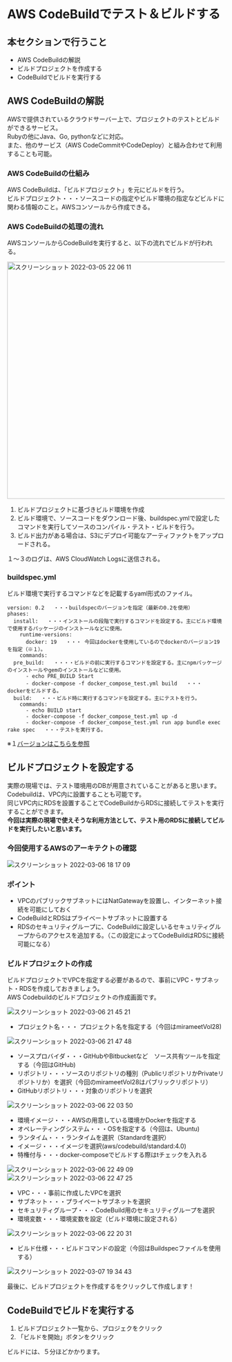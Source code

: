 # AWS CodeBuildでテスト＆ビルドする

## 本セクションで行うこと
- AWS CodeBuildの解説
- ビルドプロジェクトを作成する
- CodeBuildでビルドを実行する

## AWS CodeBuildの解説
 AWSで提供されているクラウドサーバー上で、プロジェクトのテストとビルドができるサービス。  
 Rubyの他にJava、Go, pythonなどに対応。  
 また、他のサービス（AWS CodeCommitやCodeDeploy）と組み合わせて利用することも可能。
 
 ### AWS CodeBuildの仕組み

 AWS CodeBuildは、「ビルドプロジェクト」を元にビルドを行う。  
 ビルドプロジェクト・・・ソースコードの指定やビルド環境の指定などビルドに関わる情報のこと。AWSコンソールから作成できる。
 
 ### AWS CodeBuildの処理の流れ
 AWSコンソールからCodeBuildを実行すると、以下の流れでビルドが行われる。
   
<img width="548" alt="スクリーンショット 2022-03-05 22 06 11" src="https://user-images.githubusercontent.com/52161269/156884332-383af062-3ca2-4af9-b96f-d16baf62bfb7.png">

 1. ビルドプロジェクトに基づきビルド環境を作成
 2. ビルド環境で、ソースコードをダウンロード後、buildspec.ymlで設定したコマンドを実行してソースのコンパイル・テスト・ビルドを行う。
 3. ビルド出力がある場合は、S3にデプロイ可能なアーティファクトをアップロードされる。
 
 １〜３のログは、AWS CloudWatch Logsに送信される。
 
### buildspec.yml
  ビルド環境で実行するコマンドなどを記載するyaml形式のファイル。  

  ```
  version: 0.2   ・・・buildspecのバージョンを指定（最新の0.2を使用）
  phases:
    install:   ・・・インストールの段階で実行するコマンドを設定する。主にビルド環境で使用するパッケージのインストールなどに使用。
      runtime-versions:
        docker: 19   ・・・ 今回はdockerを使用しているのでdockerのバージョン19を指定（※１）。
      commands: 
    pre_build:   ・・・・ビルドの前に実行するコマンドを設定する。主にnpmパッケージのインストールやgemのインストールなどに使用。
        - echo PRE_BUILD Start
        - docker-compose -f docker_compose_test.yml build   ・・・　dockerをビルドする。
    build:   ・・・ビルド時に実行するコマンドを設定する。主にテストを行う。
      commands:
        - echo BUILD start
        - docker-compose -f docker_compose_test.yml up -d
        - docker-compose -f docker_compose_test.yml run app bundle exec rake spec   ・・・テストを実行する。
  ```

※１[バージョンはこちらを参照](https://github.com/aws/aws-codebuild-docker-images/blob/master/ubuntu/standard/4.0/runtimes.yml)


## ビルドプロジェクトを設定する

実際の現場では、テスト環境用のDBが用意されていることがあると思います。Codebuildは、VPC内に設置することも可能です。  
同じVPC内にRDSを設置することでCodeBuildからRDSに接続してテストを実行することができます。  
**今回は実際の現場で使えそうな利用方法として、テスト用のRDSに接続してビルドを実行したいと思います。**


### 今回使用するAWSのアーキテクトの確認

 ![スクリーンショット 2022-03-06 18 17 09](https://user-images.githubusercontent.com/52161269/156916843-075d9920-4f8b-4d75-b94e-e7cf2be1489d.png)

### ポイント
- VPCのパブリックサブネットにはNatGatewayを設置し、インターネット接続を可能にしておく
- CodeBuildとRDSはプライベートサブネットに設置する
- RDSのセキュリティグループに、CodeBuildに設定しいるセキュリティグループからのアクセスを追加する。（この設定によってCodeBuildはRDSに接続可能になる）

### ビルドプロジェクトの作成

ビルドプロジェクトでVPCを指定する必要があるので、事前にVPC・サブネット・RDSを作成しておきましょう。  
AWS Codebuildのビルドプロジェクトの作成画面です。

![スクリーンショット 2022-03-06 21 45 21](https://user-images.githubusercontent.com/52161269/156923853-9b0e6438-74fc-46dc-9cef-fe34e57a9a06.png)  
 - プロジェクト名・・・ プロジェクト名を指定する（今回はmirameetVol28)

![スクリーンショット 2022-03-06 21 47 48](https://user-images.githubusercontent.com/52161269/156923973-e0f640e9-7487-46a1-ad83-ac1ff015b7d8.png)  
- ソースプロバイダ・・・GitHubやBitbucketなど　ソース共有ツールを指定する（今回はGitHub)
 - リポジトリ・・・ソースのリポジトリの種別（PublicリポジトリかPrivateリポジトリか）を選択（今回のmirameetVol28はパブリックリポジトリ）
 - GitHubリポジトリ・・・対象のリポジトリを選択
 
 ![スクリーンショット 2022-03-06 22 03 50](https://user-images.githubusercontent.com/52161269/156924513-55b56734-d3fb-4582-81fc-ef74c83fb045.png)  
- 環境イメージ・・・AWSの用意している環境かDockerを指定する
- オペレーティングシステム・・・OSを指定する（今回は、Ubuntu)
- ランタイム・・・ランタイムを選択（Standardを選択）
- イメージ・・・イメージを選択(aws/codebuild/standard:4.0)
- 特権付与・・・docker-composeでビルドする際はtチェックを入れる


![スクリーンショット 2022-03-06 22 49 09](https://user-images.githubusercontent.com/52161269/156926221-27c45b16-ee1d-4682-8bb9-90ca5b5aa617.png)
![スクリーンショット 2022-03-06 22 47 25](https://user-images.githubusercontent.com/52161269/156926225-3d36c51c-3612-4be2-8d7f-4d506f4c143a.png)  
- VPC・・・事前に作成したVPCを選択
- サブネット・・・プライベートサブネットを選択
- セキュリティグループ・・・CodeBuild用のセキュリティグループを選択
- 環境変数・・・環境変数を設定（ビルド環境に設定される）

![スクリーンショット 2022-03-06 22 20 31](https://user-images.githubusercontent.com/52161269/156925549-8289f9b2-b85b-4f9f-bca6-1bc8ad5f5dbb.png)  
 - ビルド仕様・・・ビルドコマンドの設定（今回はBuildspecファイルを使用する）

![スクリーンショット 2022-03-07 19 34 43](https://user-images.githubusercontent.com/52161269/157014956-a14dd54d-e5f5-4b5b-880f-aa45673c590b.png)

最後に、ビルドプロジェクトを作成するをクリックして作成します！

## CodeBuildでビルドを実行する

1. ビルドプロジェクト一覧から、プロジェクをクリック
2. 「ビルドを開始」ボタンをクリック

ビルドには、５分ほどかかります。









